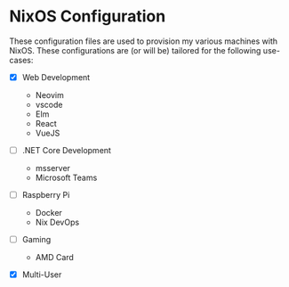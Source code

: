 # NixOS Configuration

These configuration files are used to provision my various machines with NixOS. These configurations are (or will be) tailored for the following use-cases:

- [x] Web Development
  - Neovim
  - vscode
  - Elm
  - React
  - VueJS
- [ ] .NET Core Development
  - msserver
  - Microsoft Teams
- [ ] Raspberry Pi
  - Docker
  - Nix DevOps
- [ ] Gaming
  - AMD Card
- [x] Multi-User


